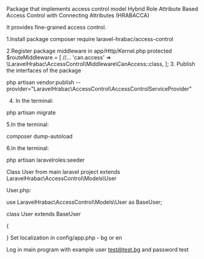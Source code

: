 Package that implements access control model Hybrid Role Attribute Based Access Control with Connecting Attributes (HRABACCA)

It provides fine-grained access control.

1.Install package
composer require laravel-hrabac/access-control

2.Register package middleware in app/Http/Kernel.php
protected $routeMiddleware = [
					//...
					'can.access' => \LaravelHrabac\AccessControl\Middleware\CanAccess::class,
				];
3. Publish the interfaces of the package	
	
php artisan vendor:publish --provider="LaravelHrabac\AccessControl\AccessControlServiceProvider"


4. In the terminal:

php artisan migrate

5.In the terminal:

composer dump-autoload

6.In the terminal:

php artisan laravelroles:seeder

Class User from main laravel project extends LaravelHrabac\AccessControl\\Models\User

User.php:

use LaravelHrabac\AccessControl\Models\User as BaseUser;


class User extends BaseUser

{


}
Set localization in config/app.php - bg or en

Log in main program with example user test@test.bg and password test